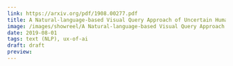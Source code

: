 ```yaml
---
link: https://arxiv.org/pdf/1908.00277.pdf
title: A Natural-language-based Visual Query Approach of Uncertain Human Trajectories
image: /images/showreel/A Natural-language-based Visual Query Approach of Uncertain Human Trajectories.jpg
date: 2019-08-01
tags: text (NLP), ux-of-ai
draft: draft
preview:
---
```




